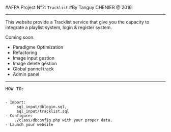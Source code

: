 #AFPA Project N°2: `Tracklist`
#By Tanguy CHENIER @ 2016
***************************
This website provide a Tracklist service that give you the capacity to
integrate a playlist system, login & register system.

Coming soon:
- Paradigme Optimization
- Refactoring
- Image input gestion
- Image delete gestion
- Global pannel track
- Admin panel
<hr />
<pre>HOW TO:</pre>
<pre><code>
- Import:
	 sql_input/dblogin.sql,
	 sql_input/tracklist.sql
- Configure:
	./class/dbconfig.php with your proper data.
- Launch your website
</code></pre>
